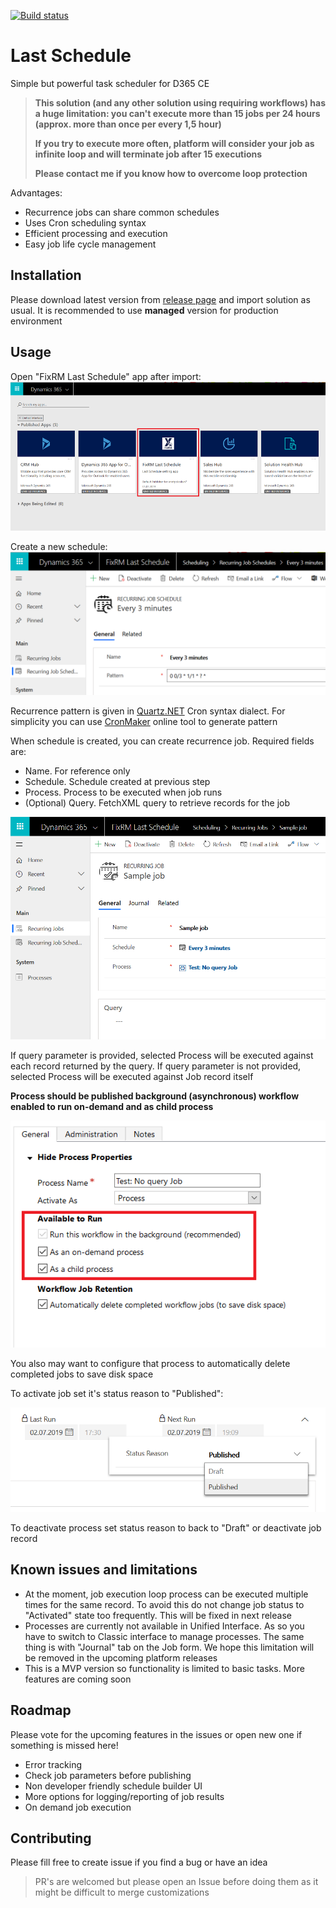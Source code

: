 [![Build status](https://dev.azure.com/fixrm/fixrm/_apis/build/status/LastSchedule%20Build)](https://dev.azure.com/fixrm/fixrm/_build/latest?definitionId=10)
# Last Schedule
Simple but powerful task scheduler for D365 CE

>**This solution (and any other solution using requiring workflows) has a huge limitation: you can't execute more than 15 jobs per 24 hours (approx. more than once per every 1,5 hour)</br>**
>
>**If you try to execute more often, platform will consider your job as infinite loop and will terminate job after 15 executions**
>
>**Please contact me if you know how to overcome loop protection**

Advantages:
* Recurrence jobs can share common schedules
* Uses Cron scheduling syntax
* Efficient processing and execution
* Easy job life cycle management

## Installation
Please download latest version from [release page](/../../releases) and import solution as usual. It is recommended to use **managed** version for production environment

## Usage
Open "FixRM Last Schedule" app after import:
![App](doc/app.png) 

Create a new schedule:
![Schedule](doc/schedule.png)

Recurrence pattern is given in [Quartz.NET](https://github.com/quartznet/quartznet) Cron syntax dialect. For simplicity you can use [CronMaker](http://www.cronmaker.com/) online tool to generate pattern

When schedule is created, you can create recurrence job. Required fields are:
* Name. For reference only
* Schedule. Schedule created at previous step
* Process. Process to be executed when job runs
* (Optional) Query. FetchXML query to retrieve records for the job

![Job](doc/job.png)

If query parameter is provided, selected Process will be executed against each record returned by the query. If query parameter is not provided, selected Process will be executed against Job record itself

**Process should be published background (asynchronous) workflow enabled to run on-demand and as child process**

![Workflow](doc/workflow.png)

You also may want to configure that process to automatically delete completed jobs to save disk space

To activate job set it's status reason to "Published":

![Publish](doc/publish.png)

To deactivate process set status reason to back to "Draft" or deactivate job record

## Known issues and limitations
* At the moment, job execution loop process can be executed multiple times for the same record. To avoid this do not change job status to "Activated" state too frequently. This will be fixed in next release
* Processes are currently not available in Unified Interface. As so you have to switch to Classic interface to manage processes. The same thing is with "Journal" tab on the Job form. We hope this limitation will be removed in the upcoming platform releases
* This is a MVP version so functionality is limited to basic tasks. More features are coming soon

## Roadmap
Please vote for the upcoming features in the issues or open new one if something is missed here!
* Error tracking
* Check job parameters before publishing
* Non developer friendly schedule builder UI
* More options for logging/reporting of job results
* On demand job execution

## Contributing
Please fill free to create issue if you find a bug or have an idea

>PR's are welcomed but please open an Issue before doing them as it might be difficult to merge customizations
